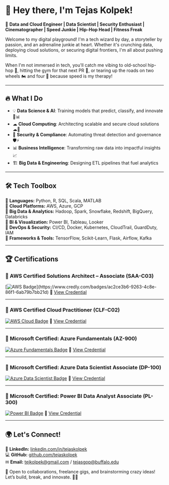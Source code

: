 # 👋 Hey there, I'm Tejas Kolpek!  

🚀 **Data and Cloud Engineer | Data Scientist | Security Enthusiast | Cinematographer | Speed Junkie | Hip-Hop Head | Fitness Freak**

Welcome to my digital playground! I'm a tech wizard by day, a storyteller by passion, and an adrenaline junkie at heart. Whether it's crunching data, deploying cloud solutions, or securing digital frontiers, I'm all about pushing limits. 

When I'm not immersed in tech, you'll catch me vibing to old-school hip-hop 🎤, hitting the gym for that next PR 💪, or tearing up the roads on two wheels 🏍️ and four 🚗 because speed is my therapy! 

---

## 🔥 What I Do

- 💡 **Data Science & AI**: Training models that predict, classify, and innovate 🧠📊  
- ☁ **Cloud Computing**: Architecting scalable and secure cloud solutions ☁🚀  
- 🔐 **Security & Compliance**: Automating threat detection and governance 🛡️⚡  
- 📊 **Business Intelligence**: Transforming raw data into impactful insights 📈  
- 🏗 **Big Data & Engineering**: Designing ETL pipelines that fuel analytics   

---

## 🛠️ Tech Toolbox

🔹 **Languages:** Python, R, SQL, Scala, MATLAB  
🔹 **Cloud Platforms:** AWS, Azure, GCP  
🔹 **Big Data & Analytics:** Hadoop, Spark, Snowflake, Redshift, BigQuery, Databricks  
🔹 **BI & Visualization:** Power BI, Tableau, Looker  
🔹 **DevOps & Security:** CI/CD, Docker, Kubernetes, CloudTrail, GuardDuty, IAM  
🔹 **Frameworks & Tools:** TensorFlow, Scikit-Learn, Flask, Airflow, Kafka  

---

## 🏆 Certifications

### 🔹 AWS Certified Solutions Architect – Associate (SAA-C03)
[![AWS Badge]([https://img.credly.com/images/2e2f2cf3-b4d8-4e23-9dc8-b8b6e0986711/blob.png](https://images.credly.com/size/340x340/images/0e284c3f-5164-4b21-8660-0d84737941bc/image.png))](https://www.credly.com/badges/ac2ce3b6-9263-4c8e-86f1-6ab79b7bb21d)
🔗 [View Credential](https://www.credly.com/badges/ac2ce3b6-9263-4c8e-86f1-6ab79b7bb21d)

---

### 🔹 AWS Certified Cloud Practitioner (CLF-C02)
[![AWS Cloud Badge](https://img.credly.com/images/7b4c267e-40aa-4e66-93a4-52079bcb144d/blob.png)](https://www.credly.com/badges/a6fad69d-844c-49ed-b3a2-4e2b72891cb3)
🔗 [View Credential](https://www.credly.com/badges/a6fad69d-844c-49ed-b3a2-4e2b72891cb3)

---

### 🔹 Microsoft Certified: Azure Fundamentals (AZ-900)
[![Azure Fundamentals Badge](https://img.credly.com/images/64489b8b-fcbb-4e75-808e-303adafa6339/blob.png)](https://learn.microsoft.com/api/credentials/share/en-us/TejasKolpek-3065/C1B1F4D4276E832F)
🔗 [View Credential](https://learn.microsoft.com/api/credentials/share/en-us/TejasKolpek-3065/C1B1F4D4276E832F)

---

### 🔹 Microsoft Certified: Azure Data Scientist Associate (DP-100)
[![Azure Data Scientist Badge](https://img.credly.com/images/18b956c0-761d-4c37-baa7-9af51e4b07cb/blob.png)](https://www.credly.com/badges/18b956c0-761d-4c37-baa7-9af51e4b07cb)
🔗 [View Credential](https://www.credly.com/badges/18b956c0-761d-4c37-baa7-9af51e4b07cb)

---

### 🔹 Microsoft Certified: Power BI Data Analyst Associate (PL-300)
[![Power BI Badge](https://img.credly.com/images/5b9f117b-cbe3-45a0-a916-4d007472d849/blob.png)](https://www.credly.com/badges/5b9f117b-cbe3-45a0-a916-4d007472d849)
🔗 [View Credential](https://www.credly.com/badges/5b9f117b-cbe3-45a0-a916-4d007472d849)




---
## 🌍 Let's Connect!

💼 **LinkedIn:** [linkedin.com/in/tejaskolpek](https://www.linkedin.com/in/tejaskolpek/)  
💻 **GitHub:** [github.com/tejaskolpek](https://github.com/tejaskolpek)  
✉ **Email:** tejkolpek@gmail.com / tejasgop@buffalo.edu  

🤝 Open to collaborations, freelance gigs, and brainstorming crazy ideas! Let’s build, break, and innovate. 🚀🔥


